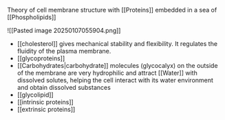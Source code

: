 Theory of cell membrane structure with [[Proteins]] embedded in a sea of [[Phospholipids]]

![[Pasted image 20250107055904.png]]
- [[cholesterol]] gives mechanical stability and flexibility. It regulates the fluidity of the plasma membrane. 
- [[glycoproteins]]
- [[Carbohydrates|carbohydrate]] molecules (glycocalyx) on the outside of the membrane are very hydrophilic and attract [[Water]] with dissolved solutes, helping the cell interact with its water environment and obtain dissolved substances
- [[glycolipid]]
- [[intrinsic proteins]]
- [[extrinsic proteins]]
